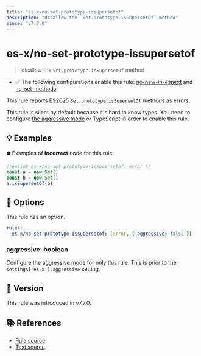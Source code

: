 ```yaml
---
title: "es-x/no-set-prototype-issupersetof"
description: "disallow the `Set.prototype.isSupersetOf` method"
since: "v7.7.0"
---
```


# es-x/no-set-prototype-issupersetof
> disallow the `Set.prototype.isSupersetOf` method

- ✅ The following configurations enable this rule: [no-new-in-esnext] and [no-set-methods]

This rule reports ES2025 [`Set.prototype.isSupersetOf`](https://github.com/tc39/proposal-set-methods) methods as errors.

This rule is silent by default because it's hard to know types. You need to configure [the aggressive mode](../#the-aggressive-mode) or TypeScript in order to enable this rule.

## 💡 Examples

⛔ Examples of **incorrect** code for this rule:

<eslint-playground type="bad">

```js
/*eslint es-x/no-set-prototype-issupersetof: error */
const a = new Set()
const b = new Set()
a.isSupersetOf(b)
```

</eslint-playground>

## 🔧 Options

This rule has an option.

```yaml
rules:
  es-x/no-set-prototype-issupersetof: [error, { aggressive: false }]
```

### aggressive: boolean

Configure the aggressive mode for only this rule.
This is prior to the `settings['es-x'].aggressive` setting.

## 🚀 Version

This rule was introduced in v7.7.0.

## 📚 References

- [Rule source](https://github.com/eslint-community/eslint-plugin-es-x/blob/master/lib/rules/no-set-prototype-issupersetof.js)
- [Test source](https://github.com/eslint-community/eslint-plugin-es-x/blob/master/tests/lib/rules/no-set-prototype-issupersetof.js)

[no-new-in-esnext]: ../configs/index.md#no-new-in-esnext
[no-set-methods]: ../configs/index.md#no-set-methods
